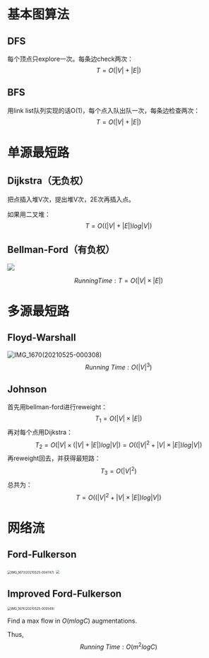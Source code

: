 # 基本图算法

## DFS

每个顶点只explore一次。每条边check两次：
$$
T=O(|V|+|E|)
$$


## BFS

用link list队列实现的话O(1)，每个点入队出队一次，每条边检查两次：
$$
T=O(|V|+|E|)
$$


# 单源最短路

## Dijkstra（无负权）

把点插入堆V次，提出堆V次，2E次再插入点。

如果用二叉堆：
$$
T=O((|V|+|E|)log|V|)
$$

## Bellman-Ford（有负权）

<img src="/Users/yanjieze/Downloads/IMG_1671(20210525-001011).PNG" style="zoom30%;" />

$$
Running Time: T=O(|V|\times|E|)
$$





# 多源最短路

## Floyd-Warshall

![IMG_1670(20210525-000308)](/Users/yanjieze/Downloads/IMG_1670(20210525-000308).PNG)
$$
Running\ Time: O(|V|^3)
$$



## Johnson

首先用bellman-ford进行reweight： 
$$
T_1=O(|V|\times|E|)
$$
再对每个点用Dijkstra：
$$
T_2=O(|V|\times(|V|+|E|)log|V|)=O((|V|^2+|V|\times|E|)log|V|)
$$
再reweight回去，并获得最短路：
$$
T_3=O(|V|^2)
$$
总共为：
$$
T=O((|V|^2+|V|\times|E|)log|V|)
$$




# 网络流

## Ford-Fulkerson

<img src="/Users/yanjieze/Downloads/IMG_1673(20210525-004747).PNG" alt="IMG_1673(20210525-004747)" style="zoom:50%;" />



<img src="/Users/yanjieze/Downloads/IMG_1672(20210525-004351).PNG" style="zoom:50%;" />



## Improved Ford-Fulkerson

<img src="/Users/yanjieze/Downloads/IMG_1674(20210525-005549).PNG" alt="IMG_1674(20210525-005549)" style="zoom:50%;" />

Find a max flow in $O(mlogC)$ augmentations.

Thus,
$$
Running\ Time:O(m^2logC)
$$
